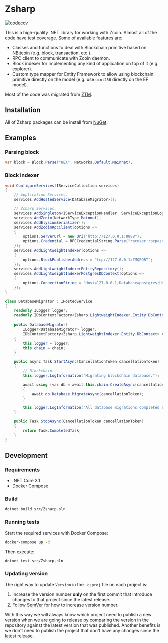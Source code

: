 # Zsharp
[![codecov](https://codecov.io/gh/zcoinofficial/zsharp/branch/master/graph/badge.svg)](https://codecov.io/gh/zcoinofficial/zsharp)

This is a high-quality .NET library for working with Zcoin. Almost all of the code have test coverage. Some of available features are:

- Classes and functions to deal with Blockchain primitive based on [NBitcoin](https://github.com/MetacoSA/NBitcoin) (e.g. block, transaction, etc.).
- RPC client to communicate with Zcoin daemon.
- Block indexer for implementing any kind of application on top of it (e.g. explorer).
- Custom type mapper for Entity Framework to allow using blockchain primitive directly on the model (e.g. use `uint256` directly on the EF model).

Most of the code was migrated from [ZTM](https://github.com/zcoinofficial/ztm).

## Installation

All of Zsharp packages can be install from [NuGet](https://www.nuget.org/packages?q=Zsharp).

## Examples
### Parsing block

```csharp
var block = Block.Parse("HEX", Networks.Default.Mainnet);
```

### Block indexer

```csharp
void ConfigureServices(IServiceCollection services)
{
    // Application Services.
    services.AddHostedService<DatabaseMigrator>();

    // Zsharp Services.
    services.AddSingleton<IServiceExceptionHandler, ServiceExceptionLogger>();
    services.AddZcoin(NetworkType.Mainnet);
    services.AddElysiumSerializer();
    services.AddZcoinRpcClient(options =>
    {
        options.ServerUrl = new Uri("http://127.0.0.1:8888");
        options.Credential = RPCCredentialString.Parse("rpcuser:rpcpassword");
    });
    services.AddLightweightIndexer(options =>
    {
        options.BlockPublisherAddress = "tcp://127.0.0.1:ZMQPORT";
    });
    services.AddLightweightIndexerEntityRepository();
    services.AddLightweightIndexerPostgresDbContext(options =>
    {
        options.ConnectionString = "Host=127.0.0.1;Database=postgres;Username=postgres;Password=postgres";
    });
}
```

```csharp
class DatabaseMigrator : IHostedService
{
    readonly ILogger logger;
    readonly IDbContextFactory<Zsharp.LightweightIndexer.Entity.DbContext> chain;

    public DatabaseMigrator(
        ILogger<DatabaseMigrator> logger,
        IDbContextFactory<Zsharp.LightweightIndexer.Entity.DbContext> chain)
    {
        this.logger = logger;
        this.chain = chain;
    }

    public async Task StartAsync(CancellationToken cancellationToken)
    {
        // Blockchain.
        this.logger.LogInformation("Migrating blockchain database.");

        await using (var db = await this.chain.CreateAsync(cancellationToken))
        {
            await db.Database.MigrateAsync(cancellationToken);
        }

        this.logger.LogInformation("All database migrations completed successfully.");
    }

    public Task StopAsync(CancellationToken cancellationToken)
    {
        return Task.CompletedTask;
    }
}
```

## Development
### Requirements

- .NET Core 3.1
- Docker Compose

### Build

```sh
dotnet build src/Zsharp.sln
```

### Running tests

Start the required services with Docker Compose:

```sh
docker-compose up -d
```

Then execute:

```sh
dotnet test src/Zsharp.sln
```

### Updating version

The right way to update `Version` in the `.csproj` file on each project is:

1. Increase the version number **only** on the first commit that introduce changes to that project since the latest release.
2. Follow [SemVer](https://semver.org/) for how to increase version number.

With this way we will always know which project need to publish a new version when we are going to release by comparing the version in the repository against the latest version that was published. Another benefits is we don't need to publish the project that don't have any changes since the latest release.
